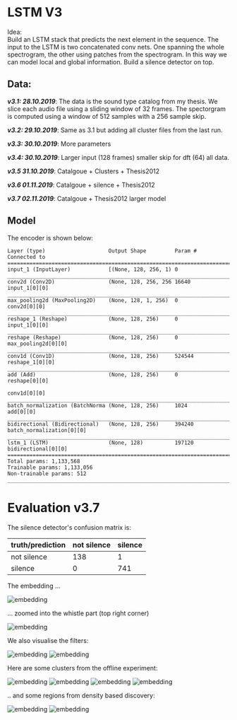 # LSTM V3

Idea:  
 Build an LSTM stack that predicts the next element in the sequence.
 The input to the LSTM is two concatenated conv nets. One spanning
 the whole spectrogram, the other using patches from the spectrogram.
 In this way we can model local and global information.
 Build a silence detector on top. 

## Data:

***v3.1: 28.10.2019***: 
The data is the sound type catalog from my thesis. We slice each
audio file using a sliding window of 32 frames. The spectorgram is
computed using a window of 512 samples with a 256 sample skip.

***v3.2: 29.10.2019***:
Same as 3.1 but adding all cluster files from the last run.

***v3.3: 30.10.2019***:
More parameters

***v3.4: 30.10.2019***:
Larger input (128 frames) smaller skip for dft (64) all data.

***v3.5 31.10.2019***:
Catalgoue + Clusters + Thesis2012

***v3.6 01.11.2019***:
Catalgoue + silence + Thesis2012

***v3.7 02.11.2019***:
Catalgoue + Thesis2012 larger model

## Model
The encoder is shown below:

```
Layer (type)                    Output Shape         Param #     Connected to                     
==================================================================================================
input_1 (InputLayer)            [(None, 128, 256, 1) 0                                            
__________________________________________________________________________________________________
conv2d (Conv2D)                 (None, 128, 256, 256 16640       input_1[0][0]                    
__________________________________________________________________________________________________
max_pooling2d (MaxPooling2D)    (None, 128, 1, 256)  0           conv2d[0][0]                     
__________________________________________________________________________________________________
reshape_1 (Reshape)             (None, 128, 256)     0           input_1[0][0]                    
__________________________________________________________________________________________________
reshape (Reshape)               (None, 128, 256)     0           max_pooling2d[0][0]              
__________________________________________________________________________________________________
conv1d (Conv1D)                 (None, 128, 256)     524544      reshape_1[0][0]                  
__________________________________________________________________________________________________
add (Add)                       (None, 128, 256)     0           reshape[0][0]                    
                                                                 conv1d[0][0]                     
__________________________________________________________________________________________________
batch_normalization (BatchNorma (None, 128, 256)     1024        add[0][0]                        
__________________________________________________________________________________________________
bidirectional (Bidirectional)   (None, 128, 256)     394240      batch_normalization[0][0]        
__________________________________________________________________________________________________
lstm_1 (LSTM)                   (None, 128)          197120      bidirectional[0][0]              
==================================================================================================
Total params: 1,133,568
Trainable params: 1,133,056
Non-trainable params: 512
__________________________________________________________________________________________________
```

# Evaluation v3.7

The silence detector's confusion matrix is:

|truth/prediction|not silence|silence|
|:---|:---|:---|
|not silence|138|1|
|silence|0|741|

 
The embedding ... 

![embedding](images/embedding.png)

... zoomed into the whistle part (top right corner)

![embedding](images/embedding_zoom.png)

We also visualise the filters:

![embedding](images/filters_local.png)
![embedding](images/filters_global.png)

Here are some clusters from the offline experiment:

![embedding](images/0.png)
![embedding](images/1.png)
![embedding](images/3.png)
![embedding](images/4.png)

.. and some regions from density based discovery:

![embedding](images/density_0.png)
![embedding](images/density_1.png)
